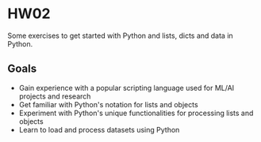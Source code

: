# HW02

Some exercises to get started with Python and lists, dicts and data in Python.

## Goals

- Gain experience with a popular scripting language used for ML/AI projects and research
- Get familiar with Python's notation for lists and objects
- Experiment with Python's unique functionalities for processing lists and objects
- Learn to load and process datasets using Python
